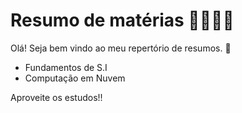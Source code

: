 # Resumo de matérias :woman_student::man_student:

Olá! Seja bem vindo ao meu repertório de resumos. :wave:

- Fundamentos de S.I
- Computação em Nuvem



Aproveite os estudos!!

